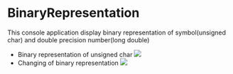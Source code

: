 # BinaryRepresentation
This console application display binary representation of symbol(unsigned char) and double precision number(long double)
* Binary representation of unsigned char
![](https://pp.userapi.com/c847016/v847016847/1788b/WaZ039-cO1c.jpg)
* Changing of binary representation 
![](https://pp.userapi.com/c847016/v847016847/17892/PRXLLTcec9k.jpg)


